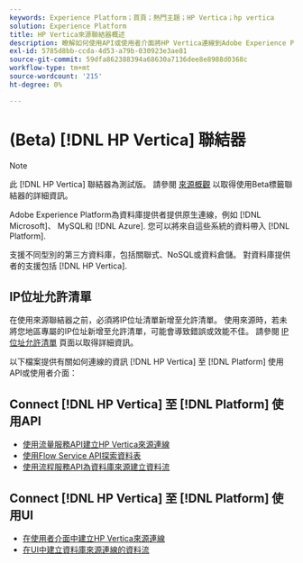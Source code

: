 ```yaml
---
keywords: Experience Platform；首頁；熱門主題；HP Vertica；hp vertica
solution: Experience Platform
title: HP Vertica來源聯結器概述
description: 瞭解如何使用API或使用者介面將HP Vertica連線到Adobe Experience Platform。
exl-id: 5785d8bb-ccda-4d53-a79b-030923e3ae81
source-git-commit: 59dfa862388394a68630a7136dee8e8988d0368c
workflow-type: tm+mt
source-wordcount: '215'
ht-degree: 0%

---
```


# (Beta) [!DNL HP Vertica] 聯結器

>[!NOTE]
>
>此 [!DNL HP Vertica] 聯結器為測試版。 請參閱 [來源概觀](../../home.md#terms-and-conditions) 以取得使用Beta標籤聯結器的詳細資訊。

Adobe Experience Platform為資料庫提供者提供原生連線，例如 [!DNL Microsoft]、 MySQL和 [!DNL Azure]. 您可以將來自這些系統的資料帶入 [!DNL Platform].

支援不同型別的第三方資料庫，包括關聯式、NoSQL或資料倉儲。 對資料庫提供者的支援包括 [!DNL HP Vertica].

## IP位址允許清單

在使用來源聯結器之前，必須將IP位址清單新增至允許清單。 使用來源時，若未將您地區專屬的IP位址新增至允許清單，可能會導致錯誤或效能不佳。 請參閱 [IP位址允許清單](../../ip-address-allow-list.md) 頁面以取得詳細資訊。

以下檔案提供有關如何連線的資訊 [!DNL HP Vertica] 至 [!DNL Platform] 使用API或使用者介面：

## Connect [!DNL HP Vertica] 至 [!DNL Platform] 使用API

- [使用流量服務API建立HP Vertica來源連線](../../tutorials/api/create/databases/hp-vertica.md)
- [使用Flow Service API探索資料表](../../tutorials/api/explore/tabular.md)
- [使用流程服務API為資料庫來源建立資料流](../../tutorials/api/collect/database-nosql.md)

## Connect [!DNL HP Vertica] 至 [!DNL Platform] 使用UI

- [在使用者介面中建立HP Vertica來源連線](../../tutorials/ui/create/databases/hp-vertica.md)
- [在UI中建立資料庫來源連線的資料流](../../tutorials/ui/dataflow/databases.md)
